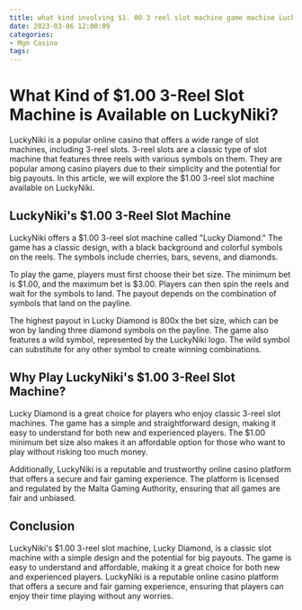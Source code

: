 ```yaml
---
title: what kind involving $1. 00 3 reel slot machine game machine LuckyNiki
date: 2023-03-06 12:00:09
categories:
- Mgm Casino
tags:
---
```



# What Kind of $1.00 3-Reel Slot Machine is Available on LuckyNiki?

LuckyNiki is a popular online casino that offers a wide range of slot machines, including 3-reel slots. 3-reel slots are a classic type of slot machine that features three reels with various symbols on them. They are popular among casino players due to their simplicity and the potential for big payouts. In this article, we will explore the $1.00 3-reel slot machine available on LuckyNiki.

## LuckyNiki's $1.00 3-Reel Slot Machine

LuckyNiki offers a $1.00 3-reel slot machine called "Lucky Diamond." The game has a classic design, with a black background and colorful symbols on the reels. The symbols include cherries, bars, sevens, and diamonds.

To play the game, players must first choose their bet size. The minimum bet is $1.00, and the maximum bet is $3.00. Players can then spin the reels and wait for the symbols to land. The payout depends on the combination of symbols that land on the payline.

The highest payout in Lucky Diamond is 800x the bet size, which can be won by landing three diamond symbols on the payline. The game also features a wild symbol, represented by the LuckyNiki logo. The wild symbol can substitute for any other symbol to create winning combinations.

## Why Play LuckyNiki's $1.00 3-Reel Slot Machine?

Lucky Diamond is a great choice for players who enjoy classic 3-reel slot machines. The game has a simple and straightforward design, making it easy to understand for both new and experienced players. The $1.00 minimum bet size also makes it an affordable option for those who want to play without risking too much money.

Additionally, LuckyNiki is a reputable and trustworthy online casino platform that offers a secure and fair gaming experience. The platform is licensed and regulated by the Malta Gaming Authority, ensuring that all games are fair and unbiased.

## Conclusion

LuckyNiki's $1.00 3-reel slot machine, Lucky Diamond, is a classic slot machine with a simple design and the potential for big payouts. The game is easy to understand and affordable, making it a great choice for both new and experienced players. LuckyNiki is a reputable online casino platform that offers a secure and fair gaming experience, ensuring that players can enjoy their time playing without any worries.